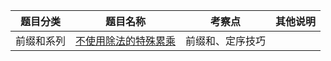 |  题目分类 | 题目名称 |考察点   |其他说明|
|  ----  | ---- |----  |----  |
|前缀和系列| [不使用除法的特殊累乘](../multiply_no_div.html)  |前缀和、定序技巧|
